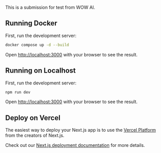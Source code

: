 This is a submission for test from WOW AI.

## Running Docker

First, run the development server:

```bash
docker compose up -d --build
```

Open [http://localhost:3000](http://localhost:3000) with your browser to see the result.

## Running on Localhost

First, run the development server:

```bash
npm run dev
```

Open [http://localhost:3000](http://localhost:3000) with your browser to see the result.

## Deploy on Vercel

The easiest way to deploy your Next.js app is to use the [Vercel Platform](https://vercel.com/new?utm_medium=default-template&filter=next.js&utm_source=create-next-app&utm_campaign=create-next-app-readme) from the creators of Next.js.

Check out our [Next.js deployment documentation](https://nextjs.org/docs/deployment) for more details.
